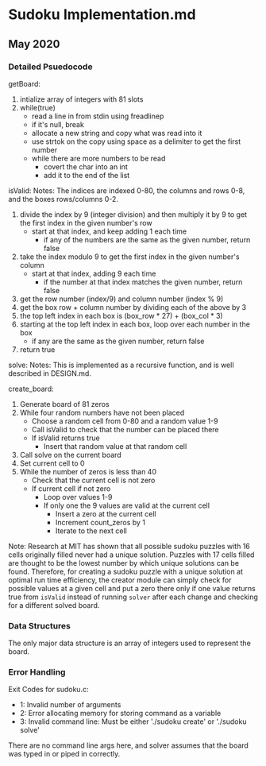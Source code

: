 # Sudoku Implementation.md
## May 2020

### Detailed Psuedocode

getBoard:
1. intialize array of integers with 81 slots
2. while(true)
    * read a line in from stdin using freadlinep
    * if it's null, break
    * allocate a new string and copy what was read into it
    * use strtok on the copy using space as a delimiter to get the first number
    * while there are more numbers to be read
        * covert the char into an int
        * add it to the end of the list

isValid:
Notes: The indices are indexed 0-80, the columns and rows 0-8, and the boxes rows/columns 0-2. 
1. divide the index by 9 (integer division) and then multiply it by 9 to get the first index in the given number's row
    * start at that index, and keep adding 1 each time
        * if any of the numbers are the same as the given number, return false
2. take the index modulo 9 to get the first index in the given number's column 
    * start at that index, adding 9 each time
        * if the number at that index matches the given number, return false
3. get the row number (index/9) and column number (index % 9)
4. get the box row + column number by dividing each of the above by 3
5. the top left index in each box is (box_row * 27) + (box_col * 3)
6. starting at the top left index in each box, loop over each number in the box
    * if any are the same as the given number, return false
7. return true

solve: 
Notes: This is implemented as a recursive function, and is well described in DESIGN.md. 

create_board:
1. Generate board of 81 zeros
2. While four random numbers have not been placed
    * Choose a random cell from 0-80 and a random value 1-9
    * Call isValid to check that the number can be placed there
    * If isValid returns true
        * Insert that random value at that random cell
3. Call solve on the current board
4. Set current cell to 0
4. While the number of zeros is less than 40
    * Check that the current cell is not zero
    * If current cell if not zero
        * Loop over values 1-9
        * If only one the 9 values are valid at the current cell
            * Insert a zero at the current cell
            * Increment count_zeros by 1
            * Iterate to the next cell

Note: Research at MIT has shown that all possible sudoku puzzles with 16 cells originally filled never had a unique solution.  Puzzles with 17 cells filled are thought to be the lowest number by which unique solutions can be found.  Therefore, for creating a sudoku puzzle with a unique solution at optimal run time efficiency, the creator module can simply check for possible values at a given cell and put a zero there only if one value returns true from `isValid` instead of running `solver` after each change and checking for a different solved board.


### Data Structures
The only major data structure is an array of integers used to represent the board. 

### Error Handling
Exit Codes for sudoku.c:
* 1: Invalid number of arguments
* 2: Error allocating memory for storing command as a variable
* 3: Invalid command line: Must be either './sudoku create' or './sudoku solve'

There are no command line args here, and solver assumes that the board was typed in or piped in correctly. 

